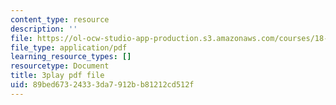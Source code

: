 ```yaml
---
content_type: resource
description: ''
file: https://ol-ocw-studio-app-production.s3.amazonaws.com/courses/18-06sc-linear-algebra-fall-2011/89bed67324333da7912bb81212cd512f_Ts3o2I8_Mxc.pdf
file_type: application/pdf
learning_resource_types: []
resourcetype: Document
title: 3play pdf file
uid: 89bed673-2433-3da7-912b-b81212cd512f
---
```

